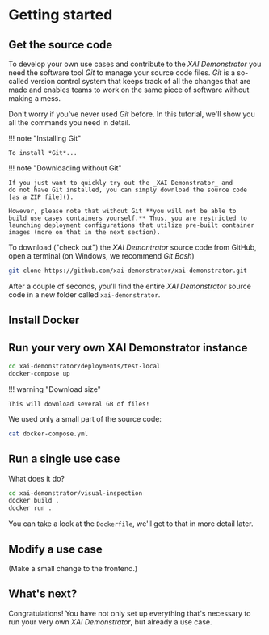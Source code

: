 # Getting started



## Get the source code

To develop your own use cases and contribute to the _XAI Demonstrator_
you need the software tool *Git* to manage your source code files.
*Git* is a so-called version control system that keeps track of all
the changes that are made and enables teams to work on the same piece
of software without making a mess.

Don't worry if you've never used *Git* before.
In this tutorial, we'll show you all the commands you need in detail.


!!! note "Installing Git"

    To install *Git*... 

!!! note "Downloading without Git"

    If you just want to quickly try out the _XAI Demonstrator_ and
    do not have Git installed, you can simply download the source code
    [as a ZIP file]().

    However, please note that without Git **you will not be able to
    build use cases containers yourself.** Thus, you are restricted to
    launching deployment configurations that utilize pre-built container
    images (more on that in the next section).

To download ("check out") the _XAI Demontrator_ source code from GitHub,
open a terminal (on Windows, we recommend *Git Bash*)
```bash
git clone https://github.com/xai-demonstrator/xai-demonstrator.git
```

After a couple of seconds, you'll find  the entire _XAI Demonstrator_ source
code in a new folder called `xai-demonstrator`.

## Install Docker



## Run your very own XAI Demonstrator instance


```bash
cd xai-demonstrator/deployments/test-local
docker-compose up
```

!!! warning "Download size"

    This will download several GB of files! 

We used only a small part of the source code:

```bash
cat docker-compose.yml
```

## Run a single use case

What does it do?

```bash
cd xai-demonstrator/visual-inspection
docker build .
docker run .
```

You can take a look at the `Dockerfile`, we'll get to that in
more detail later.

## Modify a use case

(Make a small change to the frontend.)

## What's next?

Congratulations!
You have not only set up everything that's necessary to run your very
own _XAI Demonstrator_, but already  a use case. 
